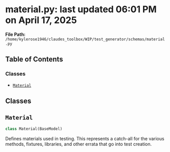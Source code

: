 # material.py: last updated 06:01 PM on April 17, 2025

**File Path:** `/home/kylerose1946/claudes_toolbox/WIP/test_generator/schemas/material.py`

## Table of Contents

### Classes

- [`Material`](#material)

## Classes

## `Material`

```python
class Material(BaseModel)
```

Defines materials used in testing.
This represents a catch-all for the various methods, fixtures, libraries, and other errata that go into test creation.
